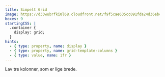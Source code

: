 ```yaml
---
title: Simpelt Grid
image: https://d33wubrfki0l68.cloudfront.net/f9f5cae635cc091fda24d36ebcb3a2df2a845862/8fab5/img/grid-exercise-1.webp
boxes: 9
startingCSS: |
  .container {
    display: grid;
  }
hints:
  - { type: property, name: display }
  - { type: property, name: grid-template-columns }
  - { type: value, name: 1fr }
---
```


Lav tre kolonner, som er lige brede.
